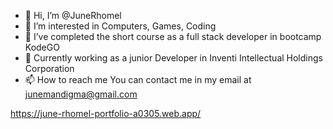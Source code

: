 - 👋 Hi, I’m @JuneRhomel
- 👀 I’m interested in Computers, Games, Coding
- 🌱 I’ve completed the short course as a full stack developer in bootcamp KodeGO
- 💞️ Currently working as a junior Developer in Inventi Intellectual Holdings Corporation
- 📫 How to reach me You can contact me in my email at junemandigma@gmail.com

<!---
JuneRhomel/JuneRhomel is a ✨ special ✨ repository because its `README.md` (this file) appears on your GitHub profile.
You can click the Preview link to take a look at your changes.
--->
https://june-rhomel-portfolio-a0305.web.app/
